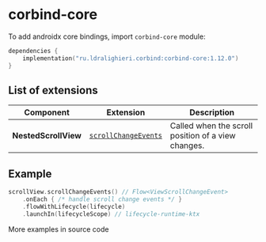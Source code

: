 ﻿
# corbind-core

To add androidx core bindings, import `corbind-core` module:

```kotlin
dependencies {
    implementation("ru.ldralighieri.corbind:corbind-core:1.12.0")
}
```

## List of extensions

| Component            | Extension                                                   | Description                                        |
|----------------------|-------------------------------------------------------------|----------------------------------------------------|
| **NestedScrollView** | [`scrollChangeEvents`][NestedScrollView_scrollChangeEvents] | Called when the scroll position of a view changes. |

## Example

```kotlin
scrollView.scrollChangeEvents() // Flow<ViewScrollChangeEvent>
    .onEach { /* handle scroll change events */ }
    .flowWithLifecycle(lifecycle)
    .launchIn(lifecycleScope) // lifecycle-runtime-ktx
```

More examples in source code

[NestedScrollView_scrollChangeEvents]: https://github.com/LDRAlighieri/Corbind/blob/master/corbind-core/src/main/kotlin/ru/ldralighieri/corbind/core/NestedScrollViewScrollChangeEvents.kt
